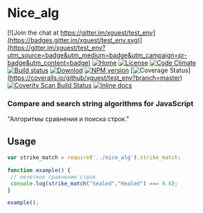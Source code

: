 # Nice_alg

[![Join the chat at https://gitter.im/xguest/test_env](https://badges.gitter.im/xguest/test_env.svg)](https://gitter.im/xguest/test_env?utm_source=badge&utm_medium=badge&utm_campaign=pr-badge&utm_content=badge)
[![Home][home-img]][home-url]
[![License][lic-img]][lic-url]
[![Code Climate][climate-img]][climate-url]
[![Build status][travis-img]][travis-url]
[![Downlod][down-img]][down-url]
[![NPM version][npm-img]][npm-url]
[![Coverage Status](https://coveralls.io/repos/github/xguest/test_env/badge.svg?branch=master)]
(https://coveralls.io/github/xguest/test_env?branch=master)
[![Coverity Scan Build Status](https://img.shields.io/coverity/scan/8108.svg)](https://scan.coverity.com/projects/xguest-test_env)
[![Inline docs](http://inch-ci.org/github/xguest/test_env.svg?branch=master&style=shields)](http://inch-ci.org/github/xguest/test_env)

### **Compare and search string algorithms for JavaScript**
"Алгоритмы сравнения и поиска строк."

## Usage
```js
var strike_match = require('../nice_alg').strike_match;

function example() {
 // нечеткое сравнение строк
 console.log(strike_match("Sealed","Healed") === 0.8);
}

example();

```
[home-img]: https://img.shields.io/badge/Home-Habrahabr.ru-blue.svg?style=plastic
[home-url]: https://habrahabr.ru/post/251145/

[lic-img]: https://img.shields.io/badge/license-GPL-blue.svg?style=plastic
[lic-url]: COPYRIGHT.md

[climate-img]: https://img.shields.io/badge/code_climate-4.0-brightgreen.svg?style=plastic
[climate-url]: https://codeclimate.com/github/xguest/test_env

[travis-img]: https://travis-ci.org/xguest/test_env.svg?style=plastic
[travis-url]: https://travis-ci.org/xguest/test_env

[down-img]: https://img.shields.io/badge/GitHub-Latest-brightgreen.svg?style=plastic
[down-url]: https://github.com/xguest/test_env/archive/Latest.zip

[npm-img]: https://img.shields.io/npm/v/test_env.svg?style=plastic
[npm-url]: https://www.npmjs.com/package/test_env

